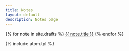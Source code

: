 ```yaml
---
title: Notes
layout: default
description: Notes page
---
```


{% for note in site.drafts %}
<a href="{{ note.url | prepend: site.baseurl }}">{{ note.title }}</a>
{% endfor %}

{% include atom.tpl %}
